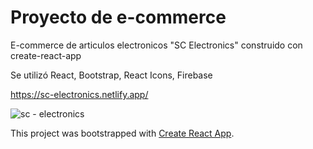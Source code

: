 # Proyecto de e-commerce
E-commerce de articulos electronicos "SC Electronics" construido con create-react-app

Se utilizó React, Bootstrap, React Icons, Firebase

https://sc-electronics.netlify.app/

![sc - electronics](https://user-images.githubusercontent.com/87787750/149401061-70fbb1ba-a821-414f-a32a-d11b3ab5df59.png)

This project was bootstrapped with [Create React App](https://github.com/facebook/create-react-app).
